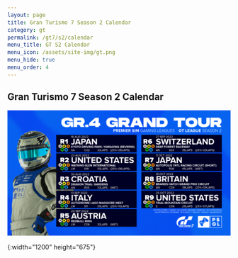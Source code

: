 ```yaml
---
layout: page
title: Gran Turismo 7 Season 2 Calendar
category: gt
permalink: /gt7/s2/calendar
menu_title: GT S2 Calendar
menu_icon: /assets/site-img/gt.png
menu_hide: true
menu_order: 4
---
```


<div class="center">

## Gran Turismo 7 Season 2 Calendar
[![calendar_u]](/assets/site-img/PSGL_GT7_Calendar_S2.png)


[calendar_u]: /assets/site-img/PSGL_GT7_Calendar_S2.png
{:width="1200" height="675"}

</div>
